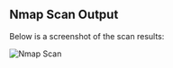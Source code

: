 ## Nmap Scan Output

Below is a screenshot of the scan results:

![Nmap Scan](images/nmap_scan.png)
